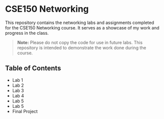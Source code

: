 # CSE150 Networking

This repository contains the networking labs and assignments completed for the CSE150 Networking course. It serves as a showcase of my work and progress in the class.

> **Note:** Please do not copy the code for use in future labs. This repository is intended to demonstrate the work done during the course.

## Table of Contents
  * Lab 1
  * Lab 2
  * Lab 3
  * Lab 4
  * Lab 5
  * Lab 5
  * Final Project
